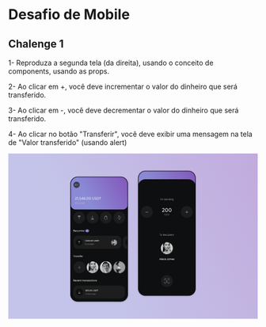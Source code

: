 <h1>Desafio de Mobile</h1>

<h2>Chalenge 1</h2>
1- Reproduza a segunda tela (da direita), usando o conceito de components, usando as props.

2- Ao clicar em +, você deve incrementar o valor do dinheiro que será transferido.

3- Ao clicar em -, você deve decrementar o valor do dinheiro que será transferido.

4- Ao clicar no botão "Transferir", você deve exibir uma mensagem na tela de "Valor transferido" (usando alert)

![alt text](image.png)
